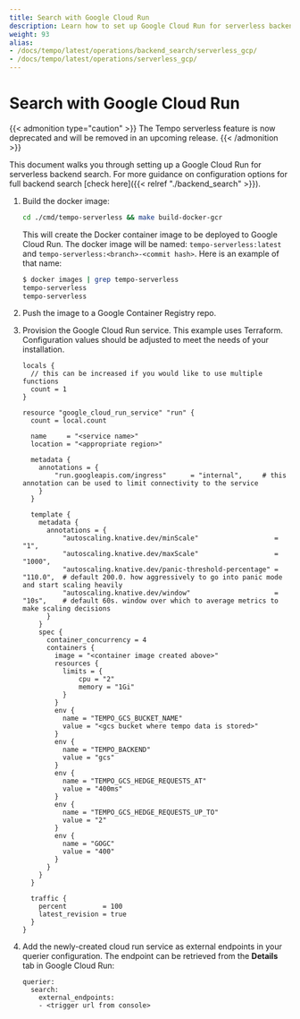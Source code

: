 ```yaml
---
title: Search with Google Cloud Run
description: Learn how to set up Google Cloud Run for serverless backend search.
weight: 93
alias:
- /docs/tempo/latest/operations/backend_search/serverless_gcp/
- /docs/tempo/latest/operations/serverless_gcp/
---
```


# Search with Google Cloud Run

{{< admonition type="caution" >}}
The Tempo serverless feature is now deprecated and will be removed in an upcoming release.
{{< /admonition >}}

This document walks you through setting up a Google Cloud Run for serverless backend search.
For more guidance on configuration options for full backend search [check here]({{< relref "./backend_search" >}}).

1. Build the docker image:

    ```bash
    cd ./cmd/tempo-serverless && make build-docker-gcr
    ```

    This will create the Docker container image to be deployed to Google Cloud Run.
    The docker image will be named: `tempo-serverless:latest` and `tempo-serverless:<branch>-<commit hash>`.
    Here is an example of that name:

    ```bash
    $ docker images | grep tempo-serverless
    tempo-serverless                                                           cloud-run-3be4efa               146c9d9fa63c   58 seconds ago   47.9MB
    tempo-serverless                                                           latest                          146c9d9fa63c   58 seconds ago   47.9MB
    ```

1. Push the image to a Google Container Registry repo.

1. Provision the Google Cloud Run service. This example uses Terraform. Configuration values
   should be adjusted to meet the needs of your installation.

    ```
    locals {
      // this can be increased if you would like to use multiple functions
      count = 1
    }

    resource "google_cloud_run_service" "run" {
      count = local.count

      name     = "<service name>"
      location = "<appropriate region>"

      metadata {
        annotations = {
            "run.googleapis.com/ingress"      = "internal",     # this annotation can be used to limit connectivity to the service
        }
      }

      template {
        metadata {
          annotations = {
              "autoscaling.knative.dev/minScale"                   = "1",
              "autoscaling.knative.dev/maxScale"                   = "1000",
              "autoscaling.knative.dev/panic-threshold-percentage" = "110.0",  # default 200.0. how aggressively to go into panic mode and start scaling heavily
              "autoscaling.knative.dev/window"                     = "10s",    # default 60s. window over which to average metrics to make scaling decisions
          }
        }
        spec {
          container_concurrency = 4
          containers {
            image = "<container image created above>"
            resources {
              limits = {
                  cpu = "2"
                  memory = "1Gi"
              }
            }
            env {
              name = "TEMPO_GCS_BUCKET_NAME"
              value = "<gcs bucket where tempo data is stored>"
            }
            env {
              name = "TEMPO_BACKEND"
              value = "gcs"
            }
            env {
              name = "TEMPO_GCS_HEDGE_REQUESTS_AT"
              value = "400ms"
            }
            env {
              name = "TEMPO_GCS_HEDGE_REQUESTS_UP_TO"
              value = "2"
            }
            env {
              name = "GOGC"
              value = "400"
            }
          }
        }
      }

      traffic {
        percent         = 100
        latest_revision = true
      }
    }
    ```

1. Add the newly-created cloud run service as external endpoints in your querier
configuration. The endpoint can be retrieved from the **Details** tab in Google Cloud Run:

    ```
    querier:
      search:
        external_endpoints:
        - <trigger url from console>
    ```
